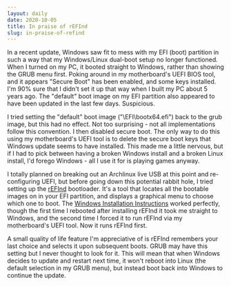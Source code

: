```yaml
---
layout: daily
date: 2020-10-05
title: In praise of rEFInd
slug: in-praise-of-refind
---
```


In a recent update, Windows saw fit to mess with my EFI (boot) partition in such a way
that my Windows/Linux dual-boot setup no longer functioned. When I turned on my PC, it
booted straight to Windows, rather than showing the GRUB menu first.
Poking around in my motherboard's UEFI BIOS tool, and it appears "Secure Boot" has been
enabled, and some keys installed. I'm 90% sure that I didn't set it up that way when I
built my PC about 5 years ago. The "default" boot image on my EFI partition also appeared
to have been updated in the last few days. Suspicious.

I tried setting the "default" boot image ("\EFI\bootx64.efi") back to the grub image,
but this had no effect. Not too surprising - not all implementations follow this convention.
I then disabled secure boot. The only way to do this using my motherboard's UEFI tool is to
delete the secure boot keys that Windows update seems to have installed. This made me a little
nervous, but if I had to pick between having a broken Windows install and a broken Linux install,
I'd forego Windows - all I use it for is playing games anyway.

I totally planned on breaking out an Archlinux live USB at this point and re-configuring UEFI,
but before going down this potential rabbit hole, I tried setting up the [rEFInd](http://www.rodsbooks.com/refind/)
bootloader. It's a tool that locates all the bootable images on in your EFI partition, and displays
a graphical menu to choose which one to boot. The [Windows Installation Instructions](http://www.rodsbooks.com/refind/installing.html#windows)
worked perfectly, though the first time I rebooted after installing rEFInd it took me straight to Windows,
and the second time I forced it to run rEFInd via my motherboard's UEFI tool. Now it runs rEFInd first.

A small quality of life feature I'm appreciative of is rEFInd remembers your last choice and selects it upon
subsequent boots. GRUB may have this setting but I never thought to look for it. This will mean that when Windows
decides to update and restart next time, it won't reboot into Linux (the default selection in my GRUB menu), but
instead boot back into Windows to continue the update.
